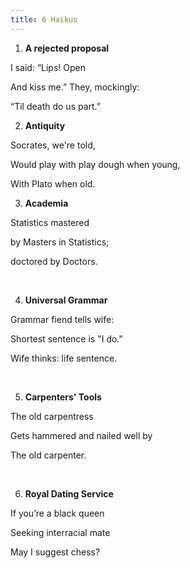 ```yaml
---
title: 6 Haikus
---
```

1) **A rejected proposal**

I said: “Lips! Open

And kiss me.” They, mockingly:

“Til death do us part.”

2)  **Antiquity**

Socrates, we're told,

Would play with play dough when young,

With Plato when old.

3) **Academia**

Statistics mastered

by Masters in Statistics;


doctored by Doctors.

 

4) **Universal Grammar**

Grammar fiend tells wife:

Shortest sentence is "I do."

Wife thinks: life sentence.

 

5. **Carpenters' Tools**

The old carpentress

Gets hammered and nailed well by

The old carpenter.

 

6)  **Royal Dating Service**

If you’re a black queen

Seeking interracial
mate

May I suggest chess?

